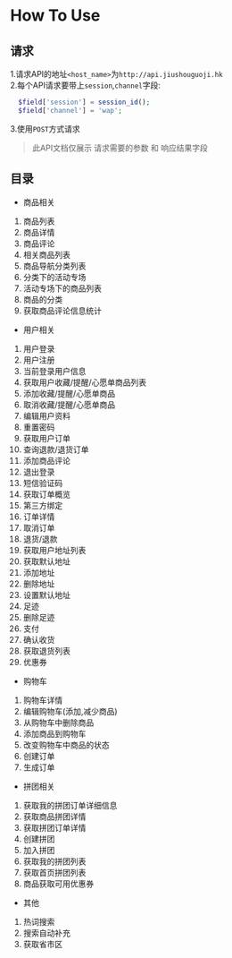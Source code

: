 # How To Use

## 请求
1.请求API的地址`<host_name>`为`http://api.jiushouguoji.hk`  
2.每个API请求要带上`session`,`channel`字段:
```php  
  $field['session'] = session_id();
  $field['channel'] = 'wap';
```
3.使用`POST`方式请求

> 此API文档仅展示 请求需要的参数 和 响应结果字段

## 目录
- 商品相关
1. 商品列表
2. 商品详情
3. 商品评论
4. 相关商品列表
5. 商品导航分类列表
6. 分类下的活动专场
7. 活动专场下的商品列表
8. 商品的分类
9. 获取商品评论信息统计
- 用户相关
1. 用户登录
2. 用户注册
3. 当前登录用户信息
4. 获取用户收藏/提醒/心愿单商品列表
5. 添加收藏/提醒/心愿单商品
6. 取消收藏/提醒/心愿单商品
7. 编辑用户资料
8. 重置密码
9. 获取用户订单
10. 查询退款/退货订单 
11. 添加商品评论 
12. 退出登录
13. 短信验证码
14. 获取订单概览
15. 第三方绑定
16. 订单详情
17. 取消订单
18. 退货/退款
19. 获取用户地址列表
20. 获取默认地址
21. 添加地址
22. 删除地址
23. 设置默认地址
24. 足迹
25. 删除足迹
26. 支付
27. 确认收货
28. 获取退货列表
29. 优惠券
- 购物车
1. 购物车详情
2. 编辑购物车(添加,减少商品)
3. 从购物车中删除商品
4. 添加商品到购物车
5. 改变购物车中商品的状态
6. 创建订单
7. 生成订单
- 拼团相关
1. 获取我的拼团订单详细信息
2. 获取商品拼团详情
3. 获取拼团订单详情
4. 创建拼团
5. 加入拼团
6. 获取我的拼团列表
7. 获取首页拼团列表
8. 商品获取可用优惠券
- 其他
1. 热词搜索
2. 搜索自动补充
3. 获取省市区